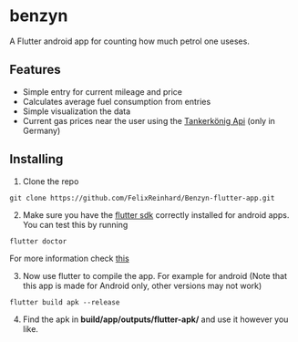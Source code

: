 # benzyn

A Flutter android app for counting how much petrol one useses.

## Features
- Simple entry for current mileage and price
- Calculates average fuel consumption from entries
- Simple visualization the data
- Current gas prices near the user using the [Tankerkönig Api](https://creativecommons.tankerkoenig.de/) (only in Germany) 
## Installing

1. Clone the repo

```
git clone https://github.com/FelixReinhard/Benzyn-flutter-app.git
``` 

2. Make sure you have the [flutter sdk](https://docs.flutter.dev/get-started/install) correctly installed for android apps. You can test this by running 
```
flutter doctor
```
For more information check [this](https://docs.flutter.dev/get-started/install/windows#android-setup)

3. Now use flutter to compile the app. For example for android (Note that this app is made for Android only, other versions may not work) 
```
flutter build apk --release
```

4. Find the apk in **build/app/outputs/flutter-apk/** and use it however you like.
